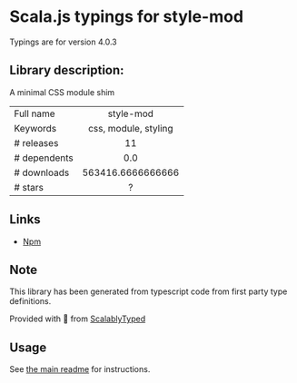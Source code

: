 
# Scala.js typings for style-mod

Typings are for version 4.0.3

## Library description:
A minimal CSS module shim

|                    |                 |
| ------------------ | :-------------: |
| Full name          | style-mod |
| Keywords           | css, module, styling |
| # releases         | 11 |
| # dependents       | 0.0 |
| # downloads        | 563416.6666666666 |
| # stars            | ? |

## Links
- [Npm](https://www.npmjs.com/package/style-mod)
    


## Note
This library has been generated from typescript code from first party type definitions.

Provided with :purple_heart: from [ScalablyTyped](https://github.com/oyvindberg/ScalablyTyped)

## Usage
See [the main readme](../../readme.md) for instructions.


